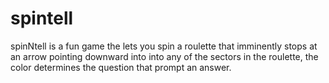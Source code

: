 # spintell
spinNtell is a fun game the lets you spin a roulette that imminently stops at an arrow pointing downward into into any of the sectors in the roulette, the color determines the question that prompt an answer.  
